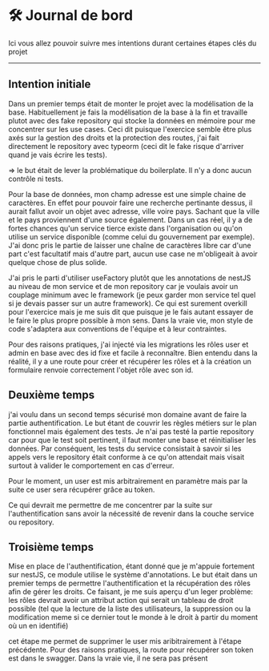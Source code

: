 # 🛠️ Journal de bord

Ici vous allez pouvoir suivre mes intentions durant certaines étapes clés du projet

---

## Intention initiale

Dans un premier temps était de monter le projet avec la modélisation de la base. Habituellement je fais la modélisation de la base à la fin et travaille plutot avec des fake repository qui stocke la données en mémoire pour me concentrer sur les use cases. Ceci dit puisque l'exercice semble être plus axés sur la gestion des droits et la protection des routes, j'ai fait directement le repository avec typeorm (ceci dit le fake risque d'arriver quand je vais écrire les tests).

=> le but était de lever la problématique du boilerplate. Il n'y a donc aucun contrôle ni tests.

Pour la base de données, mon champ adresse est une simple chaine de caractères. En effet pour pouvoir faire une recherche pertinante dessus, il aurait fallut avoir un objet avec adresse, ville voire pays. Sachant que la ville et le pays proviennent d'une source également. Dans un cas réel, il y a de fortes chances qu'un service tierce existe dans l'organisation ou qu'on utilise un service disponible (comme celui du gouvernement par exemple). J'ai donc pris le partie de laisser une chaîne de caractères libre car d'une part c'est facultatif mais d'autre part, aucun use case ne m'obligeait à avoir quelque chose de plus solide.

J'ai pris le parti d'utiliser useFactory plutôt que les annotations de nestJS au niveau de mon service et de mon repository car je voulais avoir un couplage minimum avec le framework (je peux garder mon service tel quel si je devais passer sur un autre framework).
Ce qui est surement overkill pour l'exercice mais je me suis dit que puisque je le fais autant essayer de le faire le plus propre possible à mon sens.
Dans la vraie vie, mon style de code s'adaptera aux conventions de l'équipe et à leur contraintes.

Pour des raisons pratiques, j'ai injecté via les migrations les rôles user et admin en base avec des id fixe et facile à reconnaître.
Bien entendu dans la réalité, il y a une route pour créer et récupérer les rôles et à la création un formulaire renvoie correctement l'objet rôle avec son id.

## Deuxième temps

j'ai voulu dans un second temps sécurisé mon domaine avant de faire la partie authentification.
Le but étant de couvrir les règles métiers sur le plan fonctionnel mais également des tests.
Je n'ai pas testé la partie repository car pour que le test soit pertinent, il faut monter une base et réinitialiser les données.
Par conséquent, les tests du service consistait à savoir si les appels vers le repository était conforme à ce qu'on attendait mais visait surtout à valider le comportement en cas d'erreur.

Pour le moment, un user est mis arbitrairement en paramètre mais par la suite ce user sera récupérer grâce au token.

Ce qui devrait me permettre de me concentrer par la suite sur l'authentification sans avoir la nécessité de revenir dans la couche service ou repository.

## Troisième temps

Mise en place de l'authentification, étant donné que je m'appuie fortement sur nestJS, ce module utilise le système d'annotations.
Le but était dans un premier temps de permettre l'authentification et la récupération des rôles afin de gérer les droits.
Ce faisant, je me suis aperçu d'un leger problème: les rôles devrait avoir un attribut action qui serait un tableau de droit possible (tel que la lecture de la liste des utilisateurs, la suppression ou la modification meme si ce dernier tout le monde à le droit à partir du moment où un en identifié)

cet étape me permet de supprimer le user mis aribitrairement à l'étape précédente.
Pour des raisons pratiques, la route pour récupérer son token est dans le swagger. Dans la vraie vie, il ne sera pas présent
